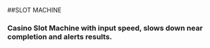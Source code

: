 ##SLOT MACHINE

### Casino Slot Machine with input speed, slows down near completion and alerts results.
